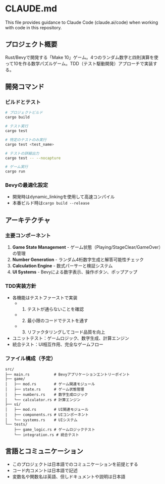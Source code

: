 # CLAUDE.md

This file provides guidance to Claude Code (claude.ai/code) when working with code in this repository.

## プロジェクト概要
Rust/Bevyで開発する「Make 10」ゲーム。4つのランダム数字と四則演算を使って10を作る数学パズルゲーム。TDD（テスト駆動開発）アプローチで実装する。

## 開発コマンド

### ビルドとテスト
```bash
# プロジェクトビルド
cargo build

# テスト実行
cargo test

# 特定のテストのみ実行
cargo test <test_name>

# テストの詳細出力
cargo test -- --nocapture

# ゲーム実行
cargo run
```

### Bevyの最適化設定
- 開発時はdynamic_linkingを使用して高速コンパイル
- 本番ビルド時は`cargo build --release`

## アーキテクチャ

### 主要コンポーネント
1. **Game State Management** - ゲーム状態（Playing/StageClear/GameOver）の管理
2. **Number Generation** - ランダム4桁数字生成と解答可能性チェック
3. **Calculation Engine** - 数式パーサーと検証システム
4. **UI Systems** - Bevyによる数字表示、操作ボタン、ポップアップ

### TDD実装方針
- 各機能はテストファーストで実装
  - 1. テストが通らないことを確認
  - 2. 最小限のコードでテストを通す
  - 3. リファクタリングしてコード品質を向上
- ユニットテスト：ゲームロジック、数字生成、計算エンジン
- 統合テスト：UI相互作用、完全なゲームフロー

### ファイル構成（予定）
```
src/
├── main.rs           # Bevyアプリケーションエントリーポイント
├── game/
│   ├── mod.rs        # ゲーム関連モジュール
│   ├── state.rs      # ゲーム状態管理
│   ├── numbers.rs    # 数字生成ロジック
│   └── calculator.rs # 計算エンジン
├── ui/
│   ├── mod.rs        # UI関連モジュール
│   ├── components.rs # UIコンポーネント
│   └── systems.rs    # UIシステム
└── tests/
    ├── game_logic.rs # ゲームロジックテスト
    └── integration.rs # 統合テスト
```

## 言語とコミュニケーション
- このプロジェクトは日本語でのコミュニケーションを前提とする
- コード内コメントは日本語で記述
- 変数名や関数名は英語、但しドキュメントや説明は日本語